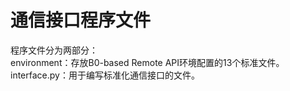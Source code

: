 # 通信接口程序文件  
程序文件分为两部分：  
environment：存放B0-based Remote API环境配置的13个标准文件。  
interface.py：用于编写标准化通信接口的文件。

